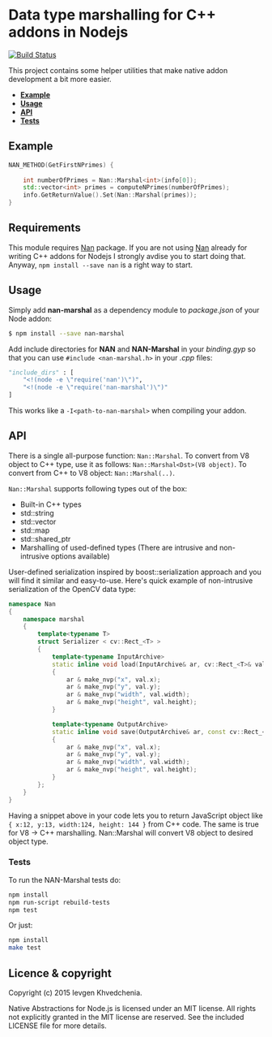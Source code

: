 Data type marshalling for C++ addons in Nodejs
===============================

[![Build Status](https://travis-ci.org/BloodAxe/nan-marshal.png?branch=master)](https://travis-ci.org/BloodAxe/nan-marshal)

This project contains some helper utilities that make native addon development a bit more easier.

 * **[Example](#example)**
 * **[Usage](#usage)**
 * **[API](#api)**
 * **[Tests](#tests)**

<a name="example"></a>
## Example

```cpp
NAN_METHOD(GetFirstNPrimes) {
    
    int numberOfPrimes = Nan::Marshal<int>(info[0]);
    std::vector<int> primes = computeNPrimes(numberOfPrimes);
    info.GetReturnValue().Set(Nan::Marshal(primes));
}
```

<a name="usage"></a>

## Requirements

This module requires [Nan][nan] package. If you are not using [Nan][nan] already for writing C++ addons for Nodejs I strongly avdise you to start doing that. Anyway, ``npm install --save nan`` is a right way to start.

## Usage

Simply add **nan-marshal** as a dependency module to *package.json* of your Node addon:

``` bash
$ npm install --save nan-marshal
```

Add include directories for **NAN** and **NAN-Marshal** in your *binding.gyp* so that you can use `#include <nan-marshal.h>` in your *.cpp* files:

```python
"include_dirs" : [
    "<!(node -e \"require('nan')\")",
    "<!(node -e \"require('nan-marshal')\")"
]
```

This works like a `-I<path-to-nan-marshal>` when compiling your addon.

<a name="api"></a>
## API

There is a single all-purpose function: ``Nan::Marshal``. To convert from V8 object to C++ type, use it as follows: ``Nan::Marshal<Dst>(V8 object)``. 
To convert from C++ to V8 object: ``Nan::Marshal(..)``. 

``Nan::Marshal`` supports following types out of the box:
- Built-in C++ types
- std::string
- std::vector
- std::map
- std::shared_ptr
- Marshalling of used-defined types (There are intrusive and non-intrusive options available)

User-defined serialization inspired by boost::serialization approach and you will find it similar and easy-to-use. Here's quick example of non-intrusive serialization of the OpenCV data type:

```cpp
namespace Nan
{
    namespace marshal
    {
        template<typename T>
        struct Serializer < cv::Rect_<T> >
        {
            template<typename InputArchive>
            static inline void load(InputArchive& ar, cv::Rect_<T>& val)
            {
                ar & make_nvp("x", val.x);
                ar & make_nvp("y", val.y);
                ar & make_nvp("width", val.width);
                ar & make_nvp("height", val.height);
            }

            template<typename OutputArchive>
            static inline void save(OutputArchive& ar, const cv::Rect_<T>& val)
            {
                ar & make_nvp("x", val.x);
                ar & make_nvp("y", val.y);
                ar & make_nvp("width", val.width);
                ar & make_nvp("height", val.height);
            }
        };
    }
}
```

Having a snippet above in your code lets you to return JavaScript object like ``{ x:12, y:13, width:124, height: 144 }`` from C++ code. The same is true for V8 -> C++ marshalling. Nan::Marshal will convert V8 object to desired object type.
 
<a name="tests"></a>
### Tests

To run the NAN-Marshal tests do:

``` sh
npm install
npm run-script rebuild-tests
npm test
```

Or just:

``` sh
npm install
make test
```

## Licence &amp; copyright

Copyright (c) 2015 Ievgen Khvedchenia.

Native Abstractions for Node.js is licensed under an MIT license. 
All rights not explicitly granted in the MIT license are reserved. 
See the included LICENSE file for more details.


[nan]: https://github.com/nodejs/nan
[nan-marshal]: https://github.com/BloodAxe/nan-marshal
